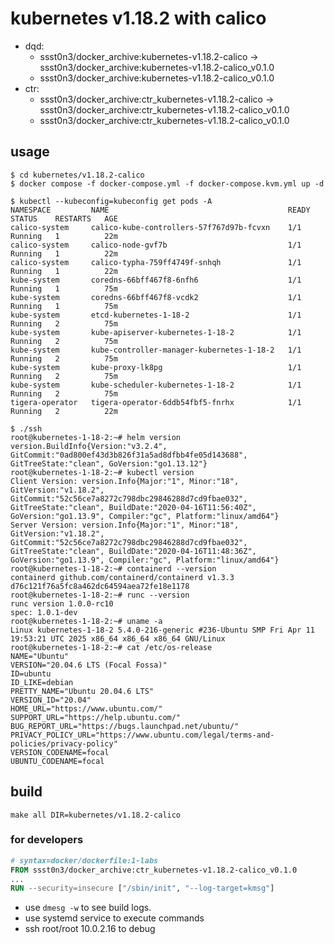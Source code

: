 # kubernetes v1.18.2 with calico

* dqd:
  * ssst0n3/docker_archive:kubernetes-v1.18.2-calico -> ssst0n3/docker_archive:kubernetes-v1.18.2-calico_v0.1.0
  * ssst0n3/docker_archive:kubernetes-v1.18.2-calico_v0.1.0
* ctr:
  * ssst0n3/docker_archive:ctr_kubernetes-v1.18.2-calico -> ssst0n3/docker_archive:ctr_kubernetes-v1.18.2-calico_v0.1.0
  * ssst0n3/docker_archive:ctr_kubernetes-v1.18.2-calico_v0.1.0

## usage

```shell
$ cd kubernetes/v1.18.2-calico
$ docker compose -f docker-compose.yml -f docker-compose.kvm.yml up -d
```

```shell
$ kubectl --kubeconfig=kubeconfig get pods -A
NAMESPACE         NAME                                        READY   STATUS    RESTARTS   AGE
calico-system     calico-kube-controllers-57f767d97b-fcvxn    1/1     Running   1          22m
calico-system     calico-node-gvf7b                           1/1     Running   1          22m
calico-system     calico-typha-759ff4749f-snhqh               1/1     Running   1          22m
kube-system       coredns-66bff467f8-6nfh6                    1/1     Running   1          75m
kube-system       coredns-66bff467f8-vcdk2                    1/1     Running   1          75m
kube-system       etcd-kubernetes-1-18-2                      1/1     Running   2          75m
kube-system       kube-apiserver-kubernetes-1-18-2            1/1     Running   2          75m
kube-system       kube-controller-manager-kubernetes-1-18-2   1/1     Running   2          75m
kube-system       kube-proxy-lk8pg                            1/1     Running   2          75m
kube-system       kube-scheduler-kubernetes-1-18-2            1/1     Running   2          75m
tigera-operator   tigera-operator-6ddb54fbf5-fnrhx            1/1     Running   2          22m
```


```shell
$ ./ssh
root@kubernetes-1-18-2:~# helm version
version.BuildInfo{Version:"v3.2.4", GitCommit:"0ad800ef43d3b826f31a5ad8dfbb4fe05d143688", GitTreeState:"clean", GoVersion:"go1.13.12"}
root@kubernetes-1-18-2:~# kubectl version
Client Version: version.Info{Major:"1", Minor:"18", GitVersion:"v1.18.2", GitCommit:"52c56ce7a8272c798dbc29846288d7cd9fbae032", GitTreeState:"clean", BuildDate:"2020-04-16T11:56:40Z", GoVersion:"go1.13.9", Compiler:"gc", Platform:"linux/amd64"}
Server Version: version.Info{Major:"1", Minor:"18", GitVersion:"v1.18.2", GitCommit:"52c56ce7a8272c798dbc29846288d7cd9fbae032", GitTreeState:"clean", BuildDate:"2020-04-16T11:48:36Z", GoVersion:"go1.13.9", Compiler:"gc", Platform:"linux/amd64"}
root@kubernetes-1-18-2:~# containerd --version
containerd github.com/containerd/containerd v1.3.3 d76c121f76a5fc8a462dc64594aea72fe18e1178
root@kubernetes-1-18-2:~# runc --version
runc version 1.0.0-rc10
spec: 1.0.1-dev
root@kubernetes-1-18-2:~# uname -a
Linux kubernetes-1-18-2 5.4.0-216-generic #236-Ubuntu SMP Fri Apr 11 19:53:21 UTC 2025 x86_64 x86_64 x86_64 GNU/Linux
root@kubernetes-1-18-2:~# cat /etc/os-release
NAME="Ubuntu"
VERSION="20.04.6 LTS (Focal Fossa)"
ID=ubuntu
ID_LIKE=debian
PRETTY_NAME="Ubuntu 20.04.6 LTS"
VERSION_ID="20.04"
HOME_URL="https://www.ubuntu.com/"
SUPPORT_URL="https://help.ubuntu.com/"
BUG_REPORT_URL="https://bugs.launchpad.net/ubuntu/"
PRIVACY_POLICY_URL="https://www.ubuntu.com/legal/terms-and-policies/privacy-policy"
VERSION_CODENAME=focal
UBUNTU_CODENAME=focal
```

## build

```shell
make all DIR=kubernetes/v1.18.2-calico
```


### for developers

```dockerfile
# syntax=docker/dockerfile:1-labs
FROM ssst0n3/docker_archive:ctr_kubernetes-v1.18.2-calico_v0.1.0
...
RUN --security=insecure ["/sbin/init", "--log-target=kmsg"]
```

* use `dmesg -w` to see build logs.
* use systemd service to execute commands
* ssh root/root 10.0.2.16 to debug
